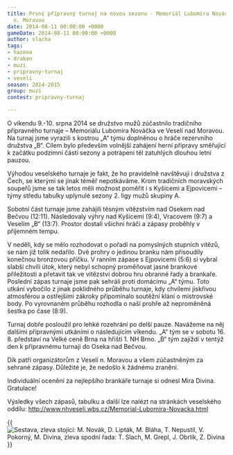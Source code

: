 ```yaml
---
title: První přípravný turnaj na novou sezonu - Memoriál Lubomíra Nováčka ve Veselí
  n. Moravou
date: 2014-08-11 00:00:00 +0000
gameDate: 2014-08-11 00:00:00 +0000
author: slacha
tags:
- hazena
- draken
- muzi
- pripravny-turnaj
- veseli
season: 2014-2015
group: muzi
contest: pripravny-turnaj

---
```

O víkendu 9.-10. srpna 2014 se družstvo mužů zúčastnilo tradičního přípravného turnaje – Memoriálu Lubomíra Nováčka ve Veselí nad Moravou. Na turnaj jsme vyrazili s kostrou „A“ týmu doplněnou o hráče rezervního družstva „B“. Cílem bylo především volnější zahájení herní přípravy směřující k začátku podzimní části sezony a potrápení těl zatuhlých dlouhou letní pauzou.

Výhodou veselského turnaje je fakt, že ho pravidelně navštěvují i družstva z Čech, se kterými se jinak téměř nepotkáváme. Krom tradičních moravských soupeřů jsme se tak letos měli možnost poměřit i s Kyšicemi a Ejpovicemi – týmy středu tabulky uplynulé sezony 2. ligy mužů skupiny A.

Sobotní část turnaje jsme zahájili těsným vítězstvím nad Osekem nad Bečvou (12:11). Následovaly výhry nad Kyšicemi (9:4), Vracovem (9:7) a Veselím „B“ (13:7). Prostor dostali všichni hráči a zápasy proběhly v příjemném tempu.

V neděli, kdy se mělo rozhodovat o pořadí na pomyslných stupních vítězů, se nám již tolik nedařilo. Dvě prohry o jedinou branku nám přisoudily konečnou bronzovou příčku. V ranním zápase s Ejpovicemi (5:6) si vybral slabší chvíli útok, který nebyl schopný proměňovat jasné brankové příležitosti a přetavit tak ve vítězství dobrou hru obranné řady a brankaře. Poslední zápas turnaje jsme pak sehráli proti domácímu „A“ týmu. Toto utkání vybočilo z jinak poklidného průběhu turnaje, kdy chvílemi jiskřivou atmosférou a ostřejšími zákroky připomínalo soutěžní klání o mistrovské body. Po vyrovnaném průběhu rozhodla o naší prohře až neproměněná šestka po čase (8:9).

Turnaj dobře posloužil pro lehké rozehrání po delší pauze. Navážeme na něj dalšími přípravnými utkáními o následujícím víkendu. „A“ tým se v sobotu 16. 8. představí na Velké ceně Brna na hřišti 1. NH Brno. „B“ tým zajíždí v tentýž den k přípravnému turnaji do Oseka nad Bečvou.

Dík patří organizátorům z Veselí n. Moravou a všem zúčastněným za sehrané zápasy. Důležité je, že nedošlo k žádnému zranění.

Individuální ocenění za nejlepšího brankáře turnaje si odnesl Mira Divina. Gratulace!

Výsledky všech zápasů, tabulku a další lze nalézt na stránkách veselského oddílu: http://www.nhveseli.wbs.cz/Memorial-Lubomira-Novacka.html

{{<image file="/images/komentare/2014-08-11_veseli-priprava.jpg" title="Sestava, zleva stojící: M. Novák, D. Lipták, M. Bláha, T. Nepustil, V. Pokorný, M. Divina, zleva spodní řada: T. Slach, M. Grepl, J. Obrlík, Z. Divina">}}

